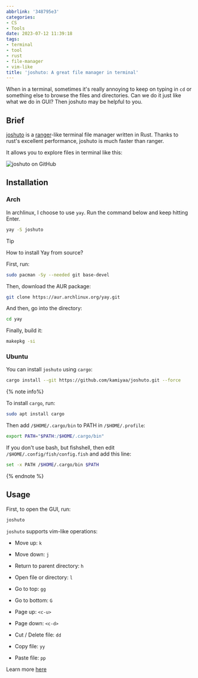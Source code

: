 ```yaml
---
abbrlink: '348795e3'
categories:
- CS
- Tools
date: 2023-07-12 11:39:18
tags:
- terminal
- tool
- rust
- file-manager
- vim-like
title: 'joshuto: A great file manager in terminal'
---
```


When in a terminal, sometimes it's really annoying to keep on typing in `cd` or something else to browse the files and directories. Can we do it just like what we do in GUI? Then joshuto may be helpful to you.

<!--more-->

## Brief

[joshuto](https://github.com/kamiyaa/joshuto) is a [ranger](https://ranger.github.io/)-like terminal file manager written in Rust. Thanks to rust's excellent performance, joshuto is much faster than ranger.

It allows you to explore files in terminal like this:

![joshuto on GitHub](https://img.blocklune.cc/blog-imgs/cs/tools/joshuto-a-great-file-manager-in-terminal/1.png)

## Installation

### Arch

In archlinux, I choose to use `yay`. Run the command below and keep hitting Enter.

```bash
yay -S joshuto
```

> [!TIP]
> How to install Yay from source?
>
> First, run:
>
> ```bash
> sudo pacman -Sy --needed git base-devel
> ```
>
> Then, download the AUR package:
>
> ```bash
> git clone https://aur.archlinux.org/yay.git
> ```
>
> And then, go into the directory:
>
> ```bash
> cd yay
> ```
>
> Finally, build it:
>
> ```bash
> makepkg -si
> ```

### Ubuntu

You can install `joshuto` using `cargo`:

```bash
cargo install --git https://github.com/kamiyaa/joshuto.git --force
```

{% note info%}

To install `cargo`, run:

```bash
sudo apt install cargo
```

Then add `/$HOME/.cargo/bin` to PATH in `/$HOME/.profile`:

```bash
export PATH="$PATH:/$HOME/.cargo/bin"
```

If you don't use bash, but fishshell, then edit `/$HOME/.config/fish/config.fish` and add this line:

```bash
set -x PATH /$HOME/.cargo/bin $PATH
```

{% endnote %}

## Usage

First, to open the GUI, run:

```bash
joshuto
```

`joshuto` supports vim-like operations:

- Move up: `k`
- Move down: `j`
- Return to parent directory: `h`
- Open file or directory: `l`
- Go to top: `gg`
- Go to bottom: `G`
- Page up: `<c-u>`
- Page down: `<c-d>`

- Cut / Delete file: `dd`
- Copy file: `yy`
- Paste file: `pp`

Learn more [here](https://github.com/kamiyaa/joshuto/blob/main/README.md#usage)